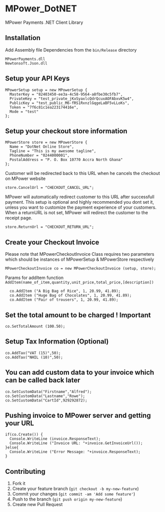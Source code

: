 MPower_DotNET
=============

MPower Payments .NET Client Library

## Installation

Add Assembly file Dependencies from the `bin/Release` directory

    MPowerPayments.dll
    Newtonsoft.Json.dll

## Setup your API Keys

    MPowerSetup setup = new MPowerSetup {
      MasterKey = "82403450-ee3a-4c58-9564-a8fbe30c5fb7",
      PrivateKey = "test_private_jKxSyaxlcQdrQcuxAOFAbxvK5w4",
      PublicKey = "test_public_M6-fRS1RxnzlGqgeLaBF5vLLoKs",
      Token = "7f6c81c1ea223174416e",
      Mode = "test"
    };

## Setup your checkout store information

    MPowerStore store = new MPowerStore {
      Name = "DotNet Online Store",
      Tagline = "This is my awesome tagline",
      PhoneNumber = "0244000001",
      PostalAddress = "P. O. Box 10770 Accra North Ghana"
    };

Customer will be redirected back to this URL when he cancels the checkout on MPower website

    store.CancelUrl = "CHECKOUT_CANCEL_URL";

MPower will automatically redirect customer to this URL after successfull payment.
This setup is optional and highly recommended you dont set it, unless you want to customize the payment experience of your customers.
When a returnURL is not set, MPower will redirect the customer to the receipt page.

    store.ReturnUrl = "CHECKOUT_RETURN_URL";

## Create your Checkout Invoice
Please note that MPowerCheckoutInvoice Class requires two parameters which should be instances of MPowerSetup & MPowerStore respectively

    MPowerCheckoutInvoice co = new MPowerCheckoutInvoice (setup, store);

Params for addItem function `AddItem(name_of_item,quantity,unit_price,total_price,[description])`

      co.AddItem ("A Big Bag of Rice", 1, 20.99, 41.89);
      co.AddItem ("Huge Bag of Chocolates", 1, 20.99, 41.89);
      co.AddItem ("Pair of trousers", 1, 20.99, 41.89);

## Set the total amount to be charged ! Important

    co.SetTotalAmount (100.50);

## Setup Tax Information (Optional)

    co.AddTax("VAT (15)",50);
    co.AddTax("NHIL (10)",50);

## You can add custom data to your invoice which can be called back later

    co.SetCustomData("Firstname","Alfred");
    co.SetCustomData("Lastname","Rowe");
    co.SetCustomData("CartId",929292872);

## Pushing invoice to MPower server and getting your URL

    if(co.Create()) {
      Console.WriteLine (invoice.ResponseText);
      Console.WriteLine ("Invoice URL: "+invoice.GetInvoiceUrl());
    }else{
      Console.WriteLine ("Error Message: "+invoice.ResponseText);
    }

## Contributing

1. Fork it
2. Create your feature branch (`git checkout -b my-new-feature`)
3. Commit your changes (`git commit -am 'Add some feature'`)
4. Push to the branch (`git push origin my-new-feature`)
5. Create new Pull Request